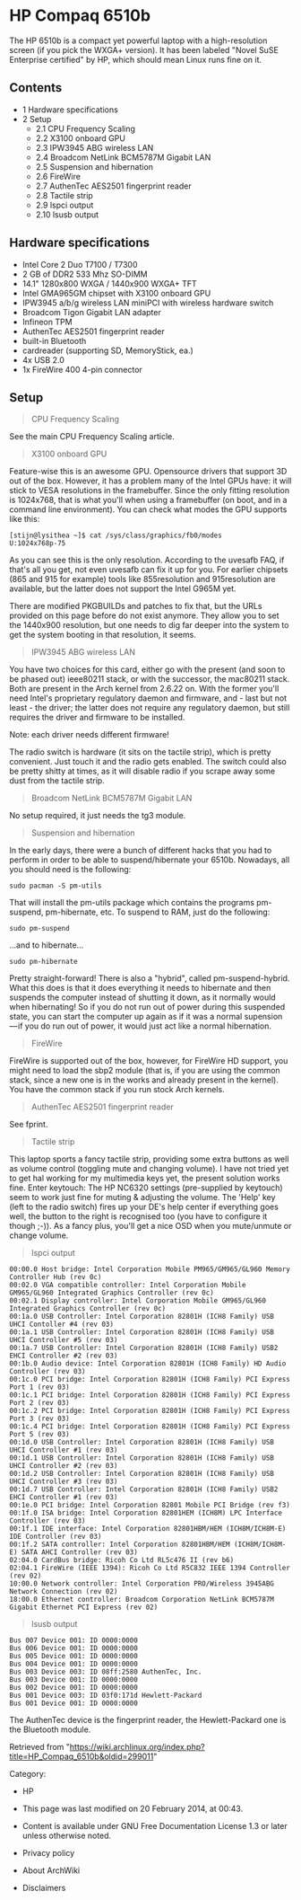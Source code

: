 HP Compaq 6510b
===============

The HP 6510b is a compact yet powerful laptop with a high-resolution
screen (if you pick the WXGA+ version). It has been labeled "Novel SuSE
Enterprise certified" by HP, which should mean Linux runs fine on it.

Contents
--------

-   1 Hardware specifications
-   2 Setup
    -   2.1 CPU Frequency Scaling
    -   2.2 X3100 onboard GPU
    -   2.3 IPW3945 ABG wireless LAN
    -   2.4 Broadcom NetLink BCM5787M Gigabit LAN
    -   2.5 Suspension and hibernation
    -   2.6 FireWire
    -   2.7 AuthenTec AES2501 fingerprint reader
    -   2.8 Tactile strip
    -   2.9 lspci output
    -   2.10 lsusb output

Hardware specifications
-----------------------

-   Intel Core 2 Duo T7100 / T7300
-   2 GB of DDR2 533 Mhz SO-DIMM
-   14.1" 1280x800 WXGA / 1440x900 WXGA+ TFT
-   Intel GMA965GM chipset with X3100 onboard GPU
-   IPW3945 a/b/g wireless LAN miniPCI with wireless hardware switch
-   Broadcom Tigon Gigabit LAN adapter
-   Infineon TPM
-   AuthenTec AES2501 fingerprint reader
-   built-in Bluetooth
-   cardreader (supporting SD, MemoryStick, ea.)
-   4x USB 2.0
-   1x FireWire 400 4-pin connector

Setup
-----

> CPU Frequency Scaling

See the main CPU Frequency Scaling article.

> X3100 onboard GPU

Feature-wise this is an awesome GPU. Opensource drivers that support 3D
out of the box. However, it has a problem many of the Intel GPUs have:
it will stick to VESA resolutions in the framebuffer. Since the only
fitting resolution is 1024x768, that is what you'll when using a
framebuffer (on boot, and in a command line environment). You can check
what modes the GPU supports like this:

    [stijn@lysithea ~]$ cat /sys/class/graphics/fb0/modes
    U:1024x768p-75

As you can see this is the only resolution. According to the uvesafb
FAQ, if that's all you get, not even uvesafb can fix it up for you. For
earlier chipsets (865 and 915 for example) tools like 855resolution and
915resolution are available, but the latter does not support the Intel
G965M yet.

There are modified PKGBUILDs and patches to fix that, but the URLs
provided on this page before do not exist anymore. They allow you to set
the 1440x900 resolution, but one needs to dig far deeper into the system
to get the system booting in that resolution, it seems.

> IPW3945 ABG wireless LAN

You have two choices for this card, either go with the present (and soon
to be phased out) ieee80211 stack, or with the successor, the mac80211
stack. Both are present in the Arch kernel from 2.6.22 on. With the
former you'll need Intel's proprietary regulatory daemon and firmware,
and - last but not least - the driver; the latter does not require any
regulatory daemon, but still requires the driver and firmware to be
installed.

Note: each driver needs different firmware!

The radio switch is hardware (it sits on the tactile strip), which is
pretty convenient. Just touch it and the radio gets enabled. The switch
could also be pretty shitty at times, as it will disable radio if you
scrape away some dust from the tactile strip.

> Broadcom NetLink BCM5787M Gigabit LAN

No setup required, it just needs the tg3 module.

  

> Suspension and hibernation

In the early days, there were a bunch of different hacks that you had to
perform in order to be able to suspend/hibernate your 6510b. Nowadays,
all you should need is the following:

    sudo pacman -S pm-utils

That will install the pm-utils package which contains the programs
pm-suspend, pm-hibernate, etc. To suspend to RAM, just do the following:

    sudo pm-suspend

...and to hibernate...

    sudo pm-hibernate

Pretty straight-forward! There is also a "hybrid", called
pm-suspend-hybrid. What this does is that it does everything it needs to
hibernate and then suspends the computer instead of shutting it down, as
it normally would when hibernating! So if you do not run out of power
during this suspended state, you can start the computer up again as if
it was a normal supension — if you do run out of power, it would just
act like a normal hibernation.

> FireWire

FireWire is supported out of the box, however, for FireWire HD support,
you might need to load the sbp2 module (that is, if you are using the
common stack, since a new one is in the works and already present in the
kernel). You have the common stack if you run stock Arch kernels.

  

> AuthenTec AES2501 fingerprint reader

See fprint.

> Tactile strip

This laptop sports a fancy tactile strip, providing some extra buttons
as well as volume control (toggling mute and changing volume). I have
not tried yet to get hal working for my multimedia keys yet, the present
solution works fine. Enter keytouch: The HP NC6320 settings
(pre-supplied by keytouch) seem to work just fine for muting & adjusting
the volume. The 'Help' key (left to the radio switch) fires up your DE's
help center if everything goes well, the button to the right is
recognised too (you have to configure it though ;-)). As a fancy plus,
you'll get a nice OSD when you mute/unmute or change volume.

> lspci output

    00:00.0 Host bridge: Intel Corporation Mobile PM965/GM965/GL960 Memory Controller Hub (rev 0c)
    00:02.0 VGA compatible controller: Intel Corporation Mobile GM965/GL960 Integrated Graphics Controller (rev 0c)
    00:02.1 Display controller: Intel Corporation Mobile GM965/GL960 Integrated Graphics Controller (rev 0c)
    00:1a.0 USB Controller: Intel Corporation 82801H (ICH8 Family) USB UHCI Contoller #4 (rev 03)
    00:1a.1 USB Controller: Intel Corporation 82801H (ICH8 Family) USB UHCI Controller #5 (rev 03)
    00:1a.7 USB Controller: Intel Corporation 82801H (ICH8 Family) USB2 EHCI Controller #2 (rev 03)
    00:1b.0 Audio device: Intel Corporation 82801H (ICH8 Family) HD Audio Controller (rev 03)
    00:1c.0 PCI bridge: Intel Corporation 82801H (ICH8 Family) PCI Express Port 1 (rev 03)
    00:1c.1 PCI bridge: Intel Corporation 82801H (ICH8 Family) PCI Express Port 2 (rev 03)
    00:1c.2 PCI bridge: Intel Corporation 82801H (ICH8 Family) PCI Express Port 3 (rev 03)
    00:1c.4 PCI bridge: Intel Corporation 82801H (ICH8 Family) PCI Express Port 5 (rev 03)
    00:1d.0 USB Controller: Intel Corporation 82801H (ICH8 Family) USB UHCI Controller #1 (rev 03)
    00:1d.1 USB Controller: Intel Corporation 82801H (ICH8 Family) USB UHCI Controller #2 (rev 03)
    00:1d.2 USB Controller: Intel Corporation 82801H (ICH8 Family) USB UHCI Controller #3 (rev 03)
    00:1d.7 USB Controller: Intel Corporation 82801H (ICH8 Family) USB2 EHCI Controller #1 (rev 03)
    00:1e.0 PCI bridge: Intel Corporation 82801 Mobile PCI Bridge (rev f3)
    00:1f.0 ISA bridge: Intel Corporation 82801HEM (ICH8M) LPC Interface Controller (rev 03)
    00:1f.1 IDE interface: Intel Corporation 82801HBM/HEM (ICH8M/ICH8M-E) IDE Controller (rev 03)
    00:1f.2 SATA controller: Intel Corporation 82801HBM/HEM (ICH8M/ICH8M-E) SATA AHCI Controller (rev 03)
    02:04.0 CardBus bridge: Ricoh Co Ltd RL5c476 II (rev b6)
    02:04.1 FireWire (IEEE 1394): Ricoh Co Ltd R5C832 IEEE 1394 Controller (rev 02)
    10:00.0 Network controller: Intel Corporation PRO/Wireless 3945ABG Network Connection (rev 02)
    18:00.0 Ethernet controller: Broadcom Corporation NetLink BCM5787M Gigabit Ethernet PCI Express (rev 02)

  

> lsusb output

    Bus 007 Device 001: ID 0000:0000  
    Bus 006 Device 001: ID 0000:0000  
    Bus 005 Device 001: ID 0000:0000  
    Bus 004 Device 001: ID 0000:0000  
    Bus 003 Device 003: ID 08ff:2580 AuthenTec, Inc. 
    Bus 003 Device 001: ID 0000:0000  
    Bus 002 Device 001: ID 0000:0000  
    Bus 001 Device 003: ID 03f0:171d Hewlett-Packard 
    Bus 001 Device 001: ID 0000:0000

The AuthenTec device is the fingerprint reader, the Hewlett-Packard one
is the Bluetooth module.

Retrieved from
"https://wiki.archlinux.org/index.php?title=HP_Compaq_6510b&oldid=299011"

Category:

-   HP

-   This page was last modified on 20 February 2014, at 00:43.
-   Content is available under GNU Free Documentation License 1.3 or
    later unless otherwise noted.
-   Privacy policy
-   About ArchWiki
-   Disclaimers
